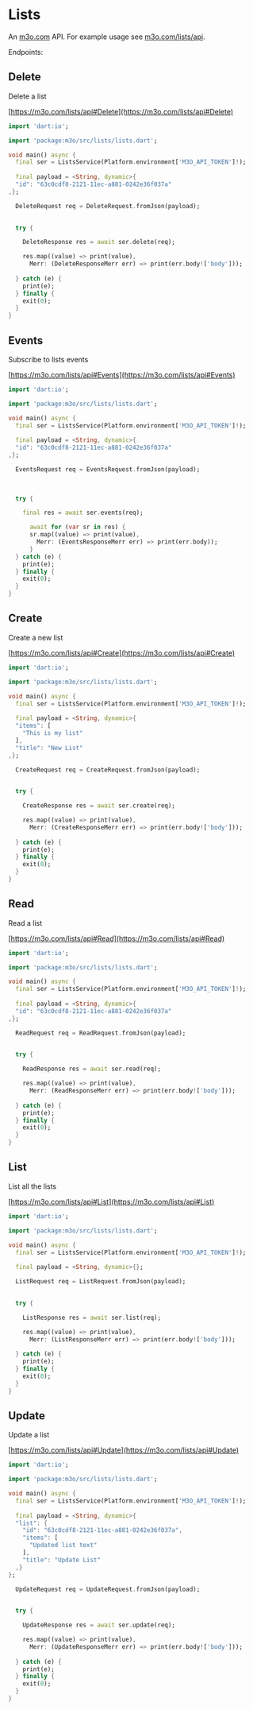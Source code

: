# Lists

An [m3o.com](https://m3o.com) API. For example usage see [m3o.com/lists/api](https://m3o.com/lists/api).

Endpoints:

## Delete

Delete a list


[https://m3o.com/lists/api#Delete](https://m3o.com/lists/api#Delete)

```dart
import 'dart:io';

import 'package:m3o/src/lists/lists.dart';

void main() async {
  final ser = ListsService(Platform.environment['M3O_API_TOKEN']!);
 
  final payload = <String, dynamic>{
  "id": "63c0cdf8-2121-11ec-a881-0242e36f037a"
,};

  DeleteRequest req = DeleteRequest.fromJson(payload);

  
  try {

	DeleteResponse res = await ser.delete(req);

    res.map((value) => print(value),
	  Merr: (DeleteResponseMerr err) => print(err.body!['body']));	
  
  } catch (e) {
    print(e);
  } finally {
    exit(0);
  }
}
```
## Events

Subscribe to lists events


[https://m3o.com/lists/api#Events](https://m3o.com/lists/api#Events)

```dart
import 'dart:io';

import 'package:m3o/src/lists/lists.dart';

void main() async {
  final ser = ListsService(Platform.environment['M3O_API_TOKEN']!);
 
  final payload = <String, dynamic>{
  "id": "63c0cdf8-2121-11ec-a881-0242e36f037a"
,};

  EventsRequest req = EventsRequest.fromJson(payload);

  
  	
  try {

    final res = await ser.events(req);

	  await for (var sr in res) {
	  sr.map((value) => print(value),
		Merr: (EventsResponseMerr err) => print(err.body));
	  }
  } catch (e) {
    print(e);
  } finally {
    exit(0);
  }
}
```
## Create

Create a new list


[https://m3o.com/lists/api#Create](https://m3o.com/lists/api#Create)

```dart
import 'dart:io';

import 'package:m3o/src/lists/lists.dart';

void main() async {
  final ser = ListsService(Platform.environment['M3O_API_TOKEN']!);
 
  final payload = <String, dynamic>{
  "items": [
    "This is my list"
  ],
  "title": "New List"
,};

  CreateRequest req = CreateRequest.fromJson(payload);

  
  try {

	CreateResponse res = await ser.create(req);

    res.map((value) => print(value),
	  Merr: (CreateResponseMerr err) => print(err.body!['body']));	
  
  } catch (e) {
    print(e);
  } finally {
    exit(0);
  }
}
```
## Read

Read a list


[https://m3o.com/lists/api#Read](https://m3o.com/lists/api#Read)

```dart
import 'dart:io';

import 'package:m3o/src/lists/lists.dart';

void main() async {
  final ser = ListsService(Platform.environment['M3O_API_TOKEN']!);
 
  final payload = <String, dynamic>{
  "id": "63c0cdf8-2121-11ec-a881-0242e36f037a"
,};

  ReadRequest req = ReadRequest.fromJson(payload);

  
  try {

	ReadResponse res = await ser.read(req);

    res.map((value) => print(value),
	  Merr: (ReadResponseMerr err) => print(err.body!['body']));	
  
  } catch (e) {
    print(e);
  } finally {
    exit(0);
  }
}
```
## List

List all the lists


[https://m3o.com/lists/api#List](https://m3o.com/lists/api#List)

```dart
import 'dart:io';

import 'package:m3o/src/lists/lists.dart';

void main() async {
  final ser = ListsService(Platform.environment['M3O_API_TOKEN']!);
 
  final payload = <String, dynamic>{};

  ListRequest req = ListRequest.fromJson(payload);

  
  try {

	ListResponse res = await ser.list(req);

    res.map((value) => print(value),
	  Merr: (ListResponseMerr err) => print(err.body!['body']));	
  
  } catch (e) {
    print(e);
  } finally {
    exit(0);
  }
}
```
## Update

Update a list


[https://m3o.com/lists/api#Update](https://m3o.com/lists/api#Update)

```dart
import 'dart:io';

import 'package:m3o/src/lists/lists.dart';

void main() async {
  final ser = ListsService(Platform.environment['M3O_API_TOKEN']!);
 
  final payload = <String, dynamic>{
  "list": {
    "id": "63c0cdf8-2121-11ec-a881-0242e36f037a",
    "items": [
      "Updated list text"
    ],
    "title": "Update List"
  ,}
};

  UpdateRequest req = UpdateRequest.fromJson(payload);

  
  try {

	UpdateResponse res = await ser.update(req);

    res.map((value) => print(value),
	  Merr: (UpdateResponseMerr err) => print(err.body!['body']));	
  
  } catch (e) {
    print(e);
  } finally {
    exit(0);
  }
}
```
